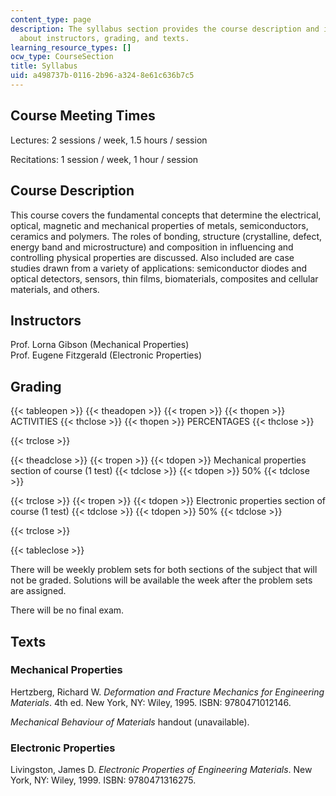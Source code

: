 ```yaml
---
content_type: page
description: The syllabus section provides the course description and information
  about instructors, grading, and texts.
learning_resource_types: []
ocw_type: CourseSection
title: Syllabus
uid: a498737b-0116-2b96-a324-8e61c636b7c5
---
```


Course Meeting Times
--------------------

Lectures: 2 sessions / week, 1.5 hours / session

Recitations: 1 session / week, 1 hour / session

Course Description
------------------

This course covers the fundamental concepts that determine the electrical, optical, magnetic and mechanical properties of metals, semiconductors, ceramics and polymers. The roles of bonding, structure (crystalline, defect, energy band and microstructure) and composition in influencing and controlling physical properties are discussed. Also included are case studies drawn from a variety of applications: semiconductor diodes and optical detectors, sensors, thin films, biomaterials, composites and cellular materials, and others.

Instructors
-----------

Prof. Lorna Gibson (Mechanical Properties)  
Prof. Eugene Fitzgerald (Electronic Properties)

Grading
-------

{{< tableopen >}}
{{< theadopen >}}
{{< tropen >}}
{{< thopen >}}
ACTIVITIES
{{< thclose >}}
{{< thopen >}}
PERCENTAGES
{{< thclose >}}

{{< trclose >}}

{{< theadclose >}}
{{< tropen >}}
{{< tdopen >}}
Mechanical properties section of course (1 test)
{{< tdclose >}}
{{< tdopen >}}
50%
{{< tdclose >}}

{{< trclose >}}
{{< tropen >}}
{{< tdopen >}}
Electronic properties section of course (1 test)
{{< tdclose >}}
{{< tdopen >}}
50%
{{< tdclose >}}

{{< trclose >}}

{{< tableclose >}}

  

There will be weekly problem sets for both sections of the subject that will not be graded. Solutions will be available the week after the problem sets are assigned.

There will be no final exam.

Texts
-----

### Mechanical Properties

Hertzberg, Richard W. _Deformation and Fracture Mechanics for Engineering Materials_. 4th ed. New York, NY: Wiley, 1995. ISBN: 9780471012146.

_Mechanical Behaviour of Materials_ handout (unavailable).

### Electronic Properties

Livingston, James D. _Electronic Properties of Engineering Materials_. New York, NY: Wiley, 1999. ISBN: 9780471316275.